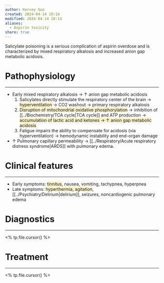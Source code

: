```yaml
---
author: Harvey Guo
created: 2024-04-14 10:14
modified: 2024-04-14 10:14
aliases:
  - Aspirin toxicity
share: true
---
```

Salicylate poisoning is a serious complication of aspirin overdose and is characterized by mixed respiratory alkalosis and increased anion gap metabolic acidosis.
# Pathophysiology
---
- Early mixed respiratory alkalosis → ↑ anion gap metabolic acidosis
	1. Salicylates directly stimulate the respiratory center of the brain → <span style="background:rgba(240, 200, 0, 0.2)">hyperventilation</span> → CO2 washout → primary respiratory alkalosis
	2. <span style="background:rgba(240, 200, 0, 0.2)">Disruption of mitochondrial oxidative phosphorylation</span> → inhibition of [[../Biochemistry/TCA cycle|TCA cycle]] and ATP production → <span style="background:rgba(240, 200, 0, 0.2)">accumulation of lactic acid and ketones → ↑ anion gap metabolic acidosis</span> 
	3. Fatigue impairs the ability to compensate for acidosis (via hyperventilation) → hemodynamic instability and end-organ damage
- ↑ Pulmonary capillary permeability → [[../Respiratory/Acute respiratory distress syndrome|ARDS]] with pulmonary edema.

# Clinical features
---
- Early symptoms: <span style="background:rgba(240, 200, 0, 0.2)">tinnitus</span>, nausea, vomiting, tachypnea, hyperpnea
- Late symptoms: <span style="background:rgba(240, 200, 0, 0.2)">hyperthermia, agitation</span>, [[../Psychiatry/Delirium|delirium]], seizures, noncardiogenic pulmonary edema

# Diagnostics
---
<% tp.file.cursor() %>

# Treatment
---
<% tp.file.cursor() %>
